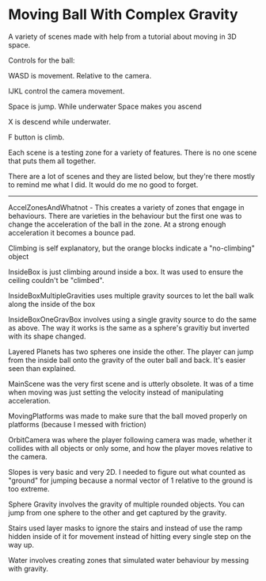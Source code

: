 # Moving Ball With Complex Gravity
A variety of scenes made with help from a tutorial about moving in 3D space.

Controls for the ball:

WASD is movement. Relative to the camera.

IJKL control the camera movement.

Space is jump. While underwater Space makes you ascend

X is descend while underwater.

F button is climb.

Each scene is a testing zone for a variety of features. There is no one scene that puts them all together.

There are a lot of scenes and they are listed below, but they're there mostly to remind me what I did. It would do me no good to forget.

___________________________________________________________________________________________________________________________________________________________________________

AccelZonesAndWhatnot - This creates a variety of zones that engage in behaviours. There are varieties in the behaviour but the first one was to change the acceleration of the ball in the zone. At a strong enough acceleration it becomes a bounce pad. 

Climbing is self explanatory, but the orange blocks indicate a "no-climbing" object

InsideBox is just climbing around inside a box. It was used to ensure the ceiling couldn't be "climbed".

InsideBoxMultipleGravities uses multiple gravity sources to let the ball walk along the inside of the box

InsideBoxOneGravBox involves using a single gravity source to do the same as above. The way it works is the same as a sphere's gravitiy but inverted with its shape changed.

Layered Planets has two spheres one inside the other. The player can jump from the inside ball onto the gravity of the outer ball and back. It's easier seen than explained.

MainScene was the very first scene and is utterly obsolete. It was of a time when moving was just setting the velocity instead of manipulating acceleration.

MovingPlatforms was made to make sure that the ball moved properly on platforms (because I messed with friction)

OrbitCamera was where the player following camera was made, whether it collides with all objects or only some, and how the player moves relative to the camera.

Slopes is very basic and very 2D. I needed to figure out what counted as "ground" for jumping because a normal vector of 1 relative to the ground is too extreme.

Sphere Gravity involves the gravity of multiple rounded objects. You can jump from one sphere to the other and get captured by the gravity.

Stairs used layer masks to ignore the stairs and instead of use the ramp hidden inside of it for movement instead of hitting every single step on the way up.

Water involves creating zones that simulated water behaviour by messing with gravity.
